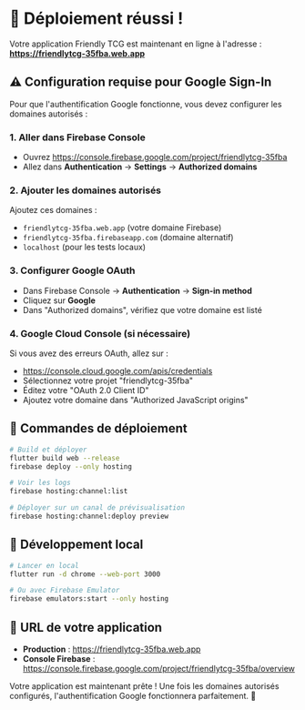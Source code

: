 # 🎉 Déploiement réussi !

Votre application Friendly TCG est maintenant en ligne à l'adresse :
**https://friendlytcg-35fba.web.app**

## ⚠️ Configuration requise pour Google Sign-In

Pour que l'authentification Google fonctionne, vous devez configurer les domaines autorisés :

### 1. Aller dans Firebase Console
- Ouvrez https://console.firebase.google.com/project/friendlytcg-35fba
- Allez dans **Authentication** → **Settings** → **Authorized domains**

### 2. Ajouter les domaines autorisés
Ajoutez ces domaines :
- `friendlytcg-35fba.web.app` (votre domaine Firebase)
- `friendlytcg-35fba.firebaseapp.com` (domaine alternatif)
- `localhost` (pour les tests locaux)

### 3. Configurer Google OAuth
- Dans Firebase Console → **Authentication** → **Sign-in method**
- Cliquez sur **Google**
- Dans "Authorized domains", vérifiez que votre domaine est listé

### 4. Google Cloud Console (si nécessaire)
Si vous avez des erreurs OAuth, allez sur :
- https://console.cloud.google.com/apis/credentials
- Sélectionnez votre projet "friendlytcg-35fba"
- Éditez votre "OAuth 2.0 Client ID"
- Ajoutez votre domaine dans "Authorized JavaScript origins"

## 🚀 Commandes de déploiement

```bash
# Build et déployer
flutter build web --release
firebase deploy --only hosting

# Voir les logs
firebase hosting:channel:list

# Déployer sur un canal de prévisualisation
firebase hosting:channel:deploy preview
```

## 🔧 Développement local

```bash
# Lancer en local
flutter run -d chrome --web-port 3000

# Ou avec Firebase Emulator
firebase emulators:start --only hosting
```

## 📱 URL de votre application

- **Production** : https://friendlytcg-35fba.web.app
- **Console Firebase** : https://console.firebase.google.com/project/friendlytcg-35fba/overview

Votre application est maintenant prête ! Une fois les domaines autorisés configurés, l'authentification Google fonctionnera parfaitement. 🎯
